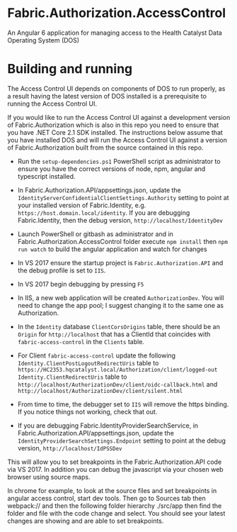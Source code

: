 # Fabric.Authorization.AccessControl
An Angular 6 application for managing access to the Health Catalyst Data Operating System (DOS)

# Building and running
The Access Control UI depends on components of DOS to run properly, as a result having the latest version of DOS installed is a prerequisite to running the Access Control UI.

If you would like to run the Access Control UI against a development version of Fabric.Authorization which is also in this repo you need to ensure that you have .NET Core 2.1 SDK installed. The instructions below assume that you have installed DOS and will run the Access Control UI against a version of Fabric.Authorization built from the source contained in this repo.

- Run the `setup-dependencies.ps1` PowerShell script as administrator to ensure you have the correct versions of node, npm, angular and typescript installed.
- In Fabric.Authorization.API/appsettings.json, update the `IdentityServerConfidentialClientSettings.Authority` setting to point at your installed version of Fabric.Identity, e.g. `https://host.domain.local/identity`. If you are debugging Fabric.Identity, then the debug version, `http://localhost/IdentityDev`
- Launch PowerShell or gitbash as administrator and in Fabric.Authorization.AccessControl folder execute `npm install` then `npm run watch` to build the angular application and watch for changes
- In VS 2017 ensure the startup project is `Fabric.Authorization.API` and the debug profile is set to `IIS`.
- In VS 2017 begin debugging by pressing `F5`
- In IIS, a new web application will be created `AuthorizationDev`.  You will need to change the app pool; I suggest changing it to the same one as Authorization.
- In the `Identity` database `ClientCorsOrigins` table, there should be an `Origin` for `http://localhost` that has a ClientId that coincides with `fabric-access-control` in the `Clients` table.
- For Client `fabric-access-control` update the following 
`Identity.ClientPostLogoutRedirectUris` table to `https://HC2353.hqcatalyst.local/Authorization/client/logged-out` 
`Identity.ClientRedirectUris` table to `http://localhost/AuthorizationDev/client/oidc-callback.html` and `http://localhost/AuthorizationDev/client/silent.html`
- From time to time, the debugger set to `IIS` will remove the https binding.  If you notice things not working, check that out.

- If you are debugging Fabric.IdentityProviderSearchService, in Fabric.Authorization.API/appsettings.json, update the `IdentityProviderSearchSettings.Endpoint` setting to point at the debug version, `http://localhost/IdPSSDev`

This will allow you to set breakpoints in the Fabric.Authorization.API code via VS 2017. In addition you can debug the javascript via your chosen web browser using source maps. 

In chrome for example, to look at the source files and set breakpoints in angular access control, start dev tools. Then go to Sources tab then webpack:// and then the following folder hierarchy ./src/app then find the folder and file with the code change and select. You should see your latest changes are showing and are able to set breakpoints.
